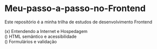 # Meu-passo-a-passo-no-Frontend
Este repositório é a minha trilha de estudos de desenvolvimento Frontend

(x) Entendendo a Internet e Hospedagem<br>
() HTML semântico e acessibilidade<br>
() Formulários e validação<br>
